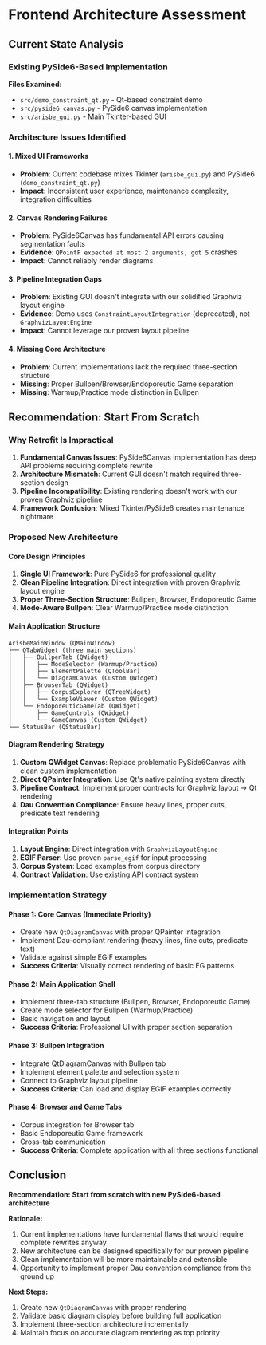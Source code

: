 # Frontend Architecture Assessment

## Current State Analysis

### Existing PySide6-Based Implementation
**Files Examined:**
- `src/demo_constraint_qt.py` - Qt-based constraint demo
- `src/pyside6_canvas.py` - PySide6 canvas implementation  
- `src/arisbe_gui.py` - Main Tkinter-based GUI

### Architecture Issues Identified

#### 1. **Mixed UI Frameworks**
- **Problem**: Current codebase mixes Tkinter (`arisbe_gui.py`) and PySide6 (`demo_constraint_qt.py`)
- **Impact**: Inconsistent user experience, maintenance complexity, integration difficulties

#### 2. **Canvas Rendering Failures** 
- **Problem**: PySide6Canvas has fundamental API errors causing segmentation faults
- **Evidence**: `QPointF expected at most 2 arguments, got 5` crashes
- **Impact**: Cannot reliably render diagrams

#### 3. **Pipeline Integration Gaps**
- **Problem**: Existing GUI doesn't integrate with our solidified Graphviz layout engine
- **Evidence**: Demo uses `ConstraintLayoutIntegration` (deprecated), not `GraphvizLayoutEngine`
- **Impact**: Cannot leverage our proven layout pipeline

#### 4. **Missing Core Architecture**
- **Problem**: Current implementations lack the required three-section structure
- **Missing**: Proper Bullpen/Browser/Endoporeutic Game separation
- **Missing**: Warmup/Practice mode distinction in Bullpen

## Recommendation: Start From Scratch

### Why Retrofit Is Impractical

1. **Fundamental Canvas Issues**: PySide6Canvas implementation has deep API problems requiring complete rewrite
2. **Architecture Mismatch**: Current GUI doesn't match required three-section design
3. **Pipeline Incompatibility**: Existing rendering doesn't work with our proven Graphviz pipeline
4. **Framework Confusion**: Mixed Tkinter/PySide6 creates maintenance nightmare

### Proposed New Architecture

#### **Core Design Principles**
1. **Single UI Framework**: Pure PySide6 for professional quality
2. **Clean Pipeline Integration**: Direct integration with proven Graphviz layout engine
3. **Proper Three-Section Structure**: Bullpen, Browser, Endoporeutic Game
4. **Mode-Aware Bullpen**: Clear Warmup/Practice mode distinction

#### **Main Application Structure**
```
ArisbeMainWindow (QMainWindow)
├── QTabWidget (three main sections)
│   ├── BullpenTab (QWidget)
│   │   ├── ModeSelector (Warmup/Practice)
│   │   ├── ElementPalette (QToolBar)
│   │   └── DiagramCanvas (Custom QWidget)
│   ├── BrowserTab (QWidget)
│   │   ├── CorpusExplorer (QTreeWidget)
│   │   └── ExampleViewer (Custom QWidget)
│   └── EndoporeuticGameTab (QWidget)
│       ├── GameControls (QWidget)
│       └── GameCanvas (Custom QWidget)
└── StatusBar (QStatusBar)
```

#### **Diagram Rendering Strategy**
1. **Custom QWidget Canvas**: Replace problematic PySide6Canvas with clean custom implementation
2. **Direct QPainter Integration**: Use Qt's native painting system directly
3. **Pipeline Contract**: Implement proper contracts for Graphviz layout → Qt rendering
4. **Dau Convention Compliance**: Ensure heavy lines, proper cuts, predicate text rendering

#### **Integration Points**
1. **Layout Engine**: Direct integration with `GraphvizLayoutEngine`
2. **EGIF Parser**: Use proven `parse_egif` for input processing
3. **Corpus System**: Load examples from corpus directory
4. **Contract Validation**: Use existing API contract system

### Implementation Strategy

#### **Phase 1: Core Canvas (Immediate Priority)**
- Create new `QtDiagramCanvas` with proper QPainter integration
- Implement Dau-compliant rendering (heavy lines, fine cuts, predicate text)
- Validate against simple EGIF examples
- **Success Criteria**: Visually correct rendering of basic EG patterns

#### **Phase 2: Main Application Shell**
- Implement three-tab structure (Bullpen, Browser, Endoporeutic Game)
- Create mode selector for Bullpen (Warmup/Practice)
- Basic navigation and layout
- **Success Criteria**: Professional UI with proper section separation

#### **Phase 3: Bullpen Integration**
- Integrate QtDiagramCanvas with Bullpen tab
- Implement element palette and selection system
- Connect to Graphviz layout pipeline
- **Success Criteria**: Can load and display EGIF examples correctly

#### **Phase 4: Browser and Game Tabs**
- Corpus integration for Browser tab
- Basic Endoporeutic Game framework
- Cross-tab communication
- **Success Criteria**: Complete application with all three sections functional

## Conclusion

**Recommendation: Start from scratch with new PySide6-based architecture**

**Rationale:**
1. Current implementations have fundamental flaws that would require complete rewrites anyway
2. New architecture can be designed specifically for our proven pipeline
3. Clean implementation will be more maintainable and extensible
4. Opportunity to implement proper Dau convention compliance from the ground up

**Next Steps:**
1. Create new `QtDiagramCanvas` with proper rendering
2. Validate basic diagram display before building full application
3. Implement three-section architecture incrementally
4. Maintain focus on accurate diagram rendering as top priority
